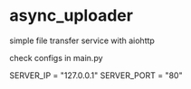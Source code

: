 # async_uploader
simple file transfer service with aiohttp

check configs in main.py

SERVER_IP = "127.0.0.1"
SERVER_PORT = "80"